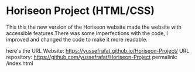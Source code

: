 # Horiseon Project (HTML/CSS)

This this the new version of the Horiseon website made the website with accessible features.There was some imperfections with the code, I improved and changed the code to make it more readable.

here's the URL Website: https://yussefrafat.github.io/Horiseon-Project/ 
URL repository: https://github.com/yussefrafat/Horiseon-Project
permalink: /index.html
